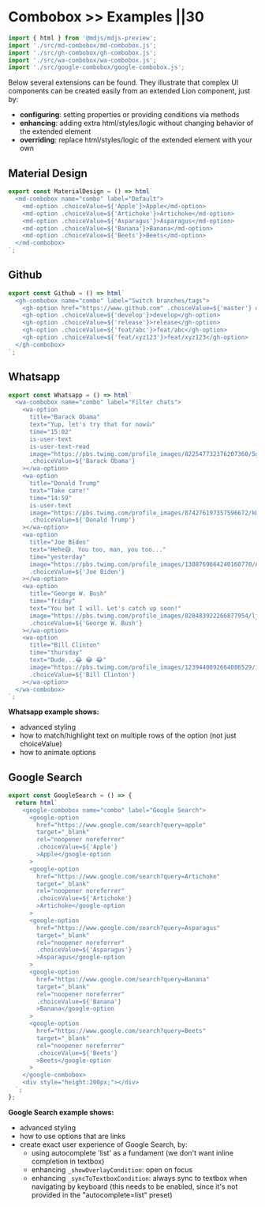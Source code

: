# Combobox >> Examples ||30

```js script
import { html } from '@mdjs/mdjs-preview';
import './src/md-combobox/md-combobox.js';
import './src/gh-combobox/gh-combobox.js';
import './src/wa-combobox/wa-combobox.js';
import './src/google-combobox/google-combobox.js';
```

Below several extensions can be found. They illustrate that complex UI components can be created
easily from an extended Lion component, just by:

- **configuring**: setting properties or providing conditions via methods
- **enhancing**: adding extra html/styles/logic without changing behavior of the extended element
- **overriding**: replace html/styles/logic of the extended element with your own

## Material Design

```js preview-story
export const MaterialDesign = () => html`
  <md-combobox name="combo" label="Default">
    <md-option .choiceValue=${'Apple'}>Apple</md-option>
    <md-option .choiceValue=${'Artichoke'}>Artichoke</md-option>
    <md-option .choiceValue=${'Asparagus'}>Asparagus</md-option>
    <md-option .choiceValue=${'Banana'}>Banana</md-option>
    <md-option .choiceValue=${'Beets'}>Beets</md-option>
  </md-combobox>
`;
```

## Github

```js preview-story
export const Github = () => html`
  <gh-combobox name="combo" label="Switch branches/tags">
    <gh-option href="https://www.github.com" .choiceValue=${'master'} default>master</gh-option>
    <gh-option .choiceValue=${'develop'}>develop</gh-option>
    <gh-option .choiceValue=${'release'}>release</gh-option>
    <gh-option .choiceValue=${'feat/abc'}>feat/abc</gh-option>
    <gh-option .choiceValue=${'feat/xyz123'}>feat/xyz123</gh-option>
  </gh-combobox>
`;
```

## Whatsapp

```js preview-story
export const Whatsapp = () => html`
  <wa-combobox name="combo" label="Filter chats">
    <wa-option
      title="Barack Obama"
      text="Yup, let's try that for now👍"
      time="15:02"
      is-user-text
      is-user-text-read
      image="https://pbs.twimg.com/profile_images/822547732376207360/5g0FC8XX_400x400.jpg"
      .choiceValue=${'Barack Obama'}
    ></wa-option>
    <wa-option
      title="Donald Trump"
      text="Take care!"
      time="14:59"
      is-user-text
      image="https://pbs.twimg.com/profile_images/874276197357596672/kUuht00m_400x400.jpg"
      .choiceValue=${'Donald Trump'}
    ></wa-option>
    <wa-option
      title="Joe Biden"
      text="Hehe😅. You too, man, you too..."
      time="yesterday"
      image="https://pbs.twimg.com/profile_images/1308769664240160770/AfgzWVE7_400x400.jpg"
      .choiceValue=${'Joe Biden'}
    ></wa-option>
    <wa-option
      title="George W. Bush"
      time="friday"
      text="You bet I will. Let's catch up soon!"
      image="https://pbs.twimg.com/profile_images/828483922266877954/ljYUWUCu_400x400.jpg"
      .choiceValue=${'George W. Bush'}
    ></wa-option>
    <wa-option
      title="Bill Clinton"
      time="thursday"
      text="Dude...😂 😂 😂"
      image="https://pbs.twimg.com/profile_images/1239440892664086529/iY0Z83Dr_400x400.jpg"
      .choiceValue=${'Bill Clinton'}
    ></wa-option>
  </wa-combobox>
`;
```

**Whatsapp example shows:**

- advanced styling
- how to match/highlight text on multiple rows of the option (not just choiceValue)
- how to animate options

## Google Search

```js preview-story
export const GoogleSearch = () => {
  return html`
    <google-combobox name="combo" label="Google Search">
      <google-option
        href="https://www.google.com/search?query=apple"
        target="_blank"
        rel="noopener noreferrer"
        .choiceValue=${'Apple'}
        >Apple</google-option
      >
      <google-option
        href="https://www.google.com/search?query=Artichoke"
        target="_blank"
        rel="noopener noreferrer"
        .choiceValue=${'Artichoke'}
        >Artichoke</google-option
      >
      <google-option
        href="https://www.google.com/search?query=Asparagus"
        target="_blank"
        rel="noopener noreferrer"
        .choiceValue=${'Asparagus'}
        >Asparagus</google-option
      >
      <google-option
        href="https://www.google.com/search?query=Banana"
        target="_blank"
        rel="noopener noreferrer"
        .choiceValue=${'Banana'}
        >Banana</google-option
      >
      <google-option
        href="https://www.google.com/search?query=Beets"
        target="_blank"
        rel="noopener noreferrer"
        .choiceValue=${'Beets'}
        >Beets</google-option
      >
    </google-combobox>
    <div style="height:200px;"></div>
  `;
};
```

**Google Search example shows:**

- advanced styling
- how to use options that are links
- create exact user experience of Google Search, by:
  - using autocomplete 'list' as a fundament (we don't want inline completion in textbox)
  - enhancing `_showOverlayCondition`: open on focus
  - enhancing `_syncToTextboxCondition`: always sync to textbox when navigating by keyboard (this needs to be enabled, since it's not provided in the "autocomplete=list" preset)
